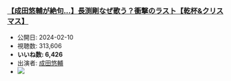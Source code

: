 ### [【成田悠輔が絶句…】長渕剛なぜ歌う？衝撃のラスト【乾杯&クリスマス】](https://www.youtube.com/watch?v=kS6TGRb9udg)
-   公開日: 2024-02-10
-   視聴数: 313,606
-   **いいね数: 6,426**
-   出演者: [成田悠輔](/rehacq_fan/people/成田悠輔 "wikilink")
- [![](https://img.youtube.com/vi/kS6TGRb9udg/hqdefault.jpg)](https://www.youtube.com/watch?v=kS6TGRb9udg)
